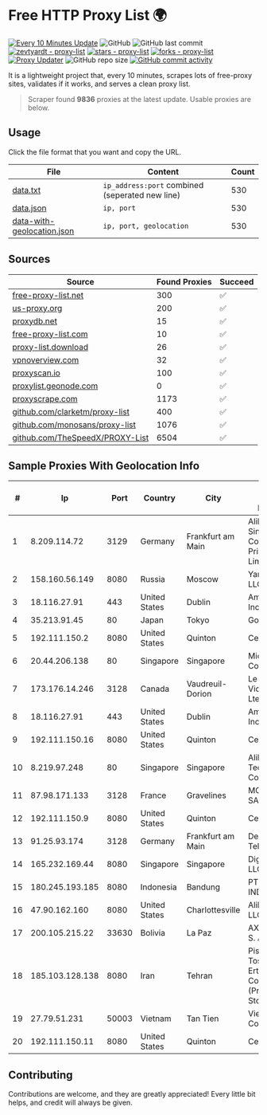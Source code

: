 
# Free HTTP Proxy List 🌍

[![Every 10 Minutes Update](https://github.com/mertguvencli/http-proxy-list/actions/workflows/main.yml/badge.svg?branch=main)](https://github.com/mertguvencli/http-proxy-list/actions/workflows/main.yml)
![GitHub](https://img.shields.io/github/license/mertguvencli/http-proxy-list)
![GitHub last commit](https://img.shields.io/github/last-commit/mertguvencli/http-proxy-list)
[![zevtyardt - proxy-list](https://img.shields.io/static/v1?label=zevtyardt&message=proxy-list&color=blue&logo=github)](https://github.com/zevtyardt/proxy-list "Go to GitHub repo")
[![stars - proxy-list](https://img.shields.io/github/stars/zevtyardt/proxy-list?style=social)](https://github.com/zevtyardt/proxy-list)
[![forks - proxy-list](https://img.shields.io/github/forks/zevtyardt/proxy-list?style=social)](https://github.com/zevtyardt/proxy-list)
[![Proxy Updater](https://github.com/zevtyardt/proxy-list/workflows/Proxy%20Updater/badge.svg)](https://github.com/zevtyardt/proxy-list/actions?query=workflow:"Proxy+Updater")
![GitHub repo size](https://img.shields.io/github/repo-size/zevtyardt/proxy-list)
[![GitHub commit activity](https://img.shields.io/github/commit-activity/m/zevtyardt/proxy-list?logo=commits)](https://github.com/zevtyardt/proxy-list/commits/main)

It is a lightweight project that, every 10 minutes, scrapes lots of free-proxy sites, validates if it works, and serves a clean proxy list.

> Scraper found **9836** proxies at the latest update. Usable proxies are below.

## Usage

Click the file format that you want and copy the URL.

|File|Content|Count|
|----|-------|-----|
|[data.txt](https://raw.githubusercontent.com/mertguvencli/http-proxy-list/main/proxy-list/data.txt)|`ip_address:port` combined (seperated new line)|530|
|[data.json](https://raw.githubusercontent.com/mertguvencli/http-proxy-list/main/proxy-list/data.json)|`ip, port`|530|
|[data-with-geolocation.json](https://raw.githubusercontent.com/mertguvencli/http-proxy-list/main/proxy-list/data-with-geolocation.json)|`ip, port, geolocation`|530|

## Sources

|Source|Found Proxies|Succeed|
|------|-------------|-------|
|[free-proxy-list.net](https://free-proxy-list.net)|300|✅|
|[us-proxy.org](https://www.us-proxy.org)|200|✅|
|[proxydb.net](http://proxydb.net)|15|✅|
|[free-proxy-list.com](https://free-proxy-list.com/?page=&port=&type%5B%5D=http&type%5B%5D=https&up_time=0&search=Search)|10|✅|
|[proxy-list.download](https://www.proxy-list.download/HTTP)|26|✅|
|[vpnoverview.com](https://vpnoverview.com/privacy/anonymous-browsing/free-proxy-servers)|32|✅|
|[proxyscan.io](https://www.proxyscan.io)|100|✅|
|[proxylist.geonode.com](https://proxylist.geonode.com/api/proxy-list?limit=300&page=1&sort_by=lastChecked&sort_type=desc&protocols=http,https)|0|✅|
|[proxyscrape.com](https://api.proxyscrape.com/v2/?request=displayproxies&protocol=http&timeout=10000&country=all&ssl=all&anonymity=all)|1173|✅|
|[github.com/clarketm/proxy-list](https://raw.githubusercontent.com/clarketm/proxy-list/master/proxy-list-raw.txt)|400|✅|
|[github.com/monosans/proxy-list](https://raw.githubusercontent.com/monosans/proxy-list/main/proxies/http.txt)|1076|✅|
|[github.com/TheSpeedX/PROXY-List](https://raw.githubusercontent.com/TheSpeedX/PROXY-List/master/http.txt)|6504|✅|


## Sample Proxies With Geolocation Info

|#|Ip|Port|Country|City|Internet Service Provider|
|-|--|----|-------|----|-------------------------|
|1|8.209.114.72|3129|Germany|Frankfurt am Main|Alibaba.com Singapore E-Commerce Private Limited|
|2|158.160.56.149|8080|Russia|Moscow|Yandex.Cloud LLC|
|3|18.116.27.91|443|United States|Dublin|Amazon.com, Inc.|
|4|35.213.91.45|80|Japan|Tokyo|Google LLC|
|5|192.111.150.2|8080|United States|Quinton|Centrilogic|
|6|20.44.206.138|80|Singapore|Singapore|Microsoft Corporation|
|7|173.176.14.246|3128|Canada|Vaudreuil-Dorion|Le Groupe Videotron Ltee|
|8|18.116.27.91|443|United States|Dublin|Amazon.com, Inc.|
|9|192.111.150.16|8080|United States|Quinton|Centrilogic|
|10|8.219.97.248|80|Singapore|Singapore|Alibaba (US) Technology Co., Ltd.|
|11|87.98.171.133|3128|France|Gravelines|MCPECloud SAS|
|12|192.111.150.9|8080|United States|Quinton|Centrilogic|
|13|91.25.93.174|3128|Germany|Frankfurt am Main|Deutsche Telekom AG|
|14|165.232.169.44|8080|Singapore|Singapore|DigitalOcean, LLC|
|15|180.245.193.185|8080|Indonesia|Bandung|PT. TELKOM INDONESIA|
|16|47.90.162.160|8080|United States|Charlottesville|Alibaba.com LLC|
|17|200.105.215.22|33630|Bolivia|La Paz|AXS Bolivia S. A.|
|18|185.103.128.138|8080|Iran|Tehran|Pishgaman Toseeh Ertebatat Company (Private Joint Stock)|
|19|27.79.51.231|50003|Vietnam|Tan Tien|Viettel Corporation|
|20|192.111.150.11|8080|United States|Quinton|Centrilogic|



## Contributing

Contributions are welcome, and they are greatly appreciated! Every
little bit helps, and credit will always be given.


